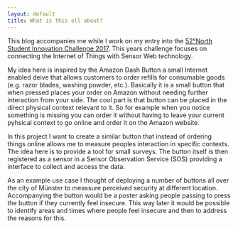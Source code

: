 ```yaml
---
layout: default
title: What is this all about?
---
```


This blog accompanies me while I work on my entry into the [52°North Student Innovation Challenge 2017](http://52north.org/about/other-activities/student-innovation-prize/current-call). This years challenge focuses on connecting the Internet of Things with Sensor Web technology.

My idea here is inspired by the Amazon Dash Button a small Internet enabled deive that allows customers to order refills for consumable goods (e.g. razor blades, washing powder, etc.). Basically it is a small button that when pressed places your order on Amazon without needing further interaction from your side. The cool part is that button can be placed in the direct physical context relevant to it. So for example when you notice something is missing you can order it without having to leave your current pyhsical context to go online and order it on the Amazon website.

In this project I want to create a similar button that instead of ordering things online allows me to measure peoples interaction in specific contexts. The idea here is to provide a tool for small surveys. The button itself is then registered as a sensor in a Sensor Observation Service (SOS) providing a interface to collect and access the data.

As an example use case I thought of deploying a number of buttons all over the city of Münster to meassure perceived security at different location. Accompanying the button would be a poster asking people passing to press the button if they currently feel insecure. This way later it would be possible to identify areas and times where people feel insecure and then to address the reasons for this.
